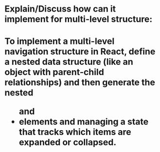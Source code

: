 <h1>Explain/Discuss how can it implement for multi-level structure:<h1/>
To implement a multi-level navigation structure in React, define a nested data structure (like an object with parent-child relationships) and then generate the nested <ul> and <li> elements and managing a state that tracks which items are expanded or collapsed.

